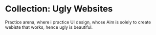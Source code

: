 # Collection: Ugly Websites
 Practice arena, where i practice UI design, whose Aim is solely to create webiste that works, hence ugly is beautiful.
